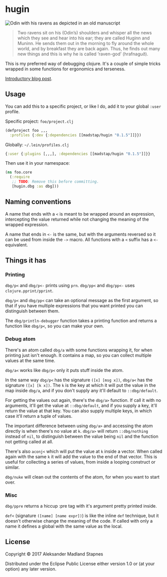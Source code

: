 # hugin

![Odin with his ravens as depicted in an old manuscript](https://upload.wikimedia.org/wikipedia/commons/3/3c/Odin_hrafnar.jpg)

> Two ravens sit on his (Odin’s) shoulders and whisper all the news which they
> see and hear into his ear; they are called Huginn and Muninn. He sends them
> out in the morning to fly around the whole world, and by breakfast they
> are back again. Thus, he finds out many new things and this is why
> he is called ‘raven-god’ (hrafnaguð).

This is my preferred way of debugging clojure. It's a couple of simple tricks
wrapped in some functions for ergonomics and terseness.

[Introductory blog post](https://madstap.github.io/posts/dbg/).

## Usage

You can add this to a specific project, or like I do, add it to your
global `:user` profile.

Specific project: `foo/project.clj`
```clojure
(defproject foo ,,,
  :profiles {:dev {:dependencies [[madstap/hugin "0.1.5"]]}})
```

Globally: `~/.lein/profiles.clj`
```clojure
{:user {:plugins [,,,], :dependencies [[madstap/hugin "0.1.5"]]}}
```

Then use it in your namespace:

```clojure
(ns foo.core
  (:require
   ;; TODO: Remove this before committing.
   [hugin.dbg :as dbg]))
```

## Naming conventions

A name that ends with a `<` is meant to be wrapped around an expression,
intercepting the value returned while not changing the
meaning of the wrapped expression.

A name that ends in `<-` is the same, but with the arguments reversed so
it can be used from inside the `->` macro.
All functions with a `<` suffix has a `<-` equivalent.

## Things it has

### Printing

`dbg/p<` and `dbg/p<-` prints using `prn`.
`dbg/pp<` and `dbg/pp<-` uses `clojure.pprint/pprint`.

`dbg/p<` and `dbg/pp<` can take an optional message as the first argument,
so that if you have multiple expressions that you want printed you can distinguish
between them.

The `dbg/println-debugger` function takes a printing function and returns a
function like `dbg/p<`, so you can make your own.

### Debug atom

There's an atom called `dbg/a` with some functions wrapping it, for when printing
just isn't enough. It contains a map, so you can collect multiple
values at the same time.

`dbg/a<` works like `dbg/p<` only it puts stuff inside the atom.

In the same way `dbg/p<` has the signature `([x] [msg x])`, `dbg/a<`
has the signature `([x] [k x])`. The `k` is the key at which it will put
the value in the map inside `dbg/a`, and if you don't supply any it'll
default to `::dbg/default`.

For getting the values out again, there's the `dbg/a>` function. If call it
with no arguments, it'll get the value at `::dbg/default`, and if you supply
a key, it'll return the value at that key. You can also supply multiple keys,
in which case it'll return a tuple of values.

The important difference between using `dbg/a>` and accessing the atom directly
is when there's no value at `k`. `dbg/a>` will return `::dbg/nothing` instead of
`nil`, to distinguish between the value being `nil` and the  function not
getting called at all.

There's also `aconj<` which will put the value at `k` inside a vector. When
called again with the same `k` it will add the value to the end of that vector.
This is useful for collecting a series of values, from inside a looping
construct or similar.

`dbg/nuke` will clean out the contents of the atom,
for when you want to start over.

### Misc

`dbg/ppre` returns a hiccup :pre tag with it's argument pretty printed inside.

`def<` (signature `([name] [name expr])`) is like the inline `def` technique,
but it doesn't otherwise change the meaning of the code. If called with only
a name it defines a global with the same value as the local.

## License

Copyright © 2017 Aleksander Madland Stapnes

Distributed under the Eclipse Public License either version 1.0 or (at
your option) any later version.
